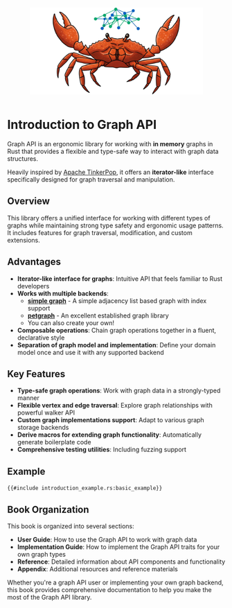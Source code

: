 <img src="./mascot.png" width="400" height="200" style="display: block; padding: 1em; margin: 0 auto" alt="GraphApi mascot">

# Introduction to Graph API

Graph API is an ergonomic library for working with **in memory** graphs in Rust that provides a flexible and type-safe
way to interact with graph data structures.

Heavily inspired by [Apache TinkerPop](https://tinkerpop.apache.org/), it
offers an **iterator-like** interface specifically designed for graph traversal and manipulation.

## Overview

This library offers a unified interface for working with different types of graphs while maintaining strong type safety
and ergonomic usage patterns. It includes features for graph traversal, modification, and custom extensions.

## Advantages

- **Iterator-like interface for graphs**: Intuitive API that feels familiar to Rust developers
- **Works with multiple backends**:
    - **[simple graph](reference/implementations/simple_graph.md)** - A simple adjacency list based graph with index
      support
    - **[petgraph](reference/implementations/petgraph.md)** - An excellent established graph library
    - You can also create your own!
- **Composable operations**: Chain graph operations together in a fluent, declarative style
- **Separation of graph model and implementation**: Define your domain model once and use it with any supported backend

## Key Features

- **Type-safe graph operations**: Work with graph data in a strongly-typed manner
- **Flexible vertex and edge traversal**: Explore graph relationships with powerful walker API
- **Custom graph implementations support**: Adapt to various graph storage backends
- **Derive macros for extending graph functionality**: Automatically generate boilerplate code
- **Comprehensive testing utilities**: Including fuzzing support

## Example

```rust,noplayground
{{#include introduction_example.rs:basic_example}}
```

## Book Organization

This book is organized into several sections:

- **User Guide**: How to use the Graph API to work with graph data
- **Implementation Guide**: How to implement the Graph API traits for your own graph types
- **Reference**: Detailed information about API components and functionality
- **Appendix**: Additional resources and reference materials

Whether you're a graph API user or implementing your own graph backend, this book provides comprehensive documentation
to help you make the most of the Graph API library.